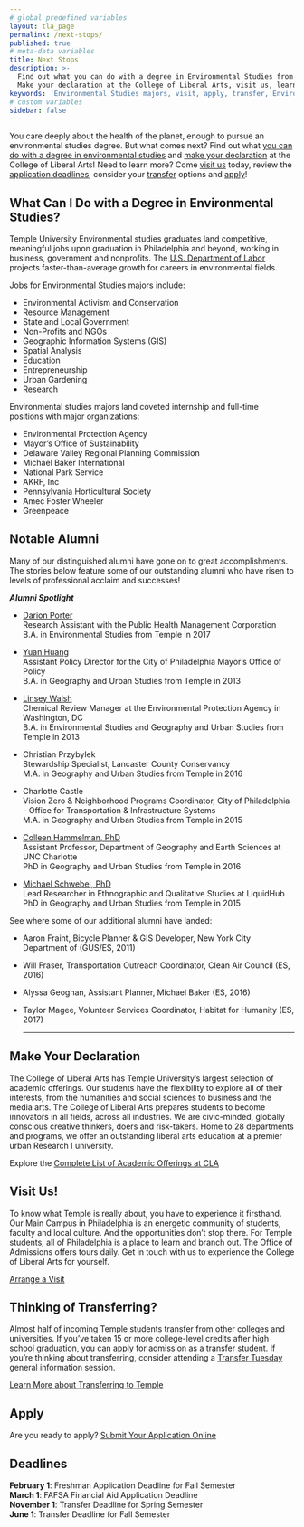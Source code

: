 ```yaml
---
# global predefined variables
layout: tla_page
permalink: /next-stops/
published: true
# meta-data variables
title: Next Stops
description: >-
  Find out what you can do with a degree in Environmental Studies from Temple University. 
  Make your declaration at the College of Liberal Arts, visit us, learn about transfer options, and apply!
keywords: 'Environmental Studies majors, visit, apply, transfer, Environmental Studies careers'
# custom variables
sidebar: false
---
```

You care deeply about the health of the planet, enough to pursue an environmental studies degree. But what comes next? Find out what [you can do with a degree in environmental studies](#what-can-I-do-with-a-degree-in-environmental-studies?) and [make your declaration](#make-your-declaration) at the College of Liberal Arts! Need to learn more? Come [visit us](#visit-us) today, review the [application deadlines](#deadlines), consider your [transfer](#thinking-of-transferring) options and [apply](#apply)!

## What Can I Do with a Degree in Environmental Studies?
Temple University Environmental studies graduates land competitive, meaningful jobs upon graduation in Philadelphia and beyond, working in business, government and nonprofits. The [U.S. Department of Labor](https://www.bls.gov/ooh/life-physical-and-social-science/environmental-scientists-and-specialists.htm) projects faster-than-average growth for careers in environmental fields.

Jobs for Environmental Studies majors include:
- Environmental Activism and Conservation
- Resource Management
- State and Local Government
- Non-Profits and NGOs
- Geographic Information Systems (GIS)
- Spatial Analysis
- Education
- Entrepreneurship
- Urban Gardening
- Research

Environmental studies majors land coveted internship and full-time positions with major organizations:
- Environmental Protection Agency
- Mayor’s Office of Sustainability
- Delaware Valley Regional Planning Commission
- Michael Baker International
- National Park Service
- AKRF, Inc
- Pennsylvania Horticultural Society
- Amec Foster Wheeler
- Greenpeace

## Notable Alumni
Many of our distinguished alumni have gone on to great accomplishments. The stories below feature some of our outstanding alumni who have risen to levels of professional acclaim and successes!

**_Alumni Spotlight_**

- [Darion Porter](https://liberalarts.temple.edu/news/darion-porter)<br/>
  Research Assistant with the Public Health Management Corporation<br/>
  B.A. in Environmental Studies from Temple in 2017<br/>

- [Yuan Huang](https://liberalarts.temple.edu/news/alumni-spotlight-yuan-huang)<br/>
  Assistant Policy Director for the City of Philadelphia Mayor’s Office of Policy<br/>
  B.A. in Geography and Urban Studies from Temple in 2013<br/>
  
- [Linsey Walsh](https://liberalarts.temple.edu/news/alumni-spotlight-linsey-walsh)<br/>
  Chemical Review Manager at the Environmental Protection Agency in Washington, DC<br/>
  B.A. in Environmental Studies and Geography and Urban Studies from Temple in 2013<br/>
  
- Christian Przybylek<br/>
  Stewardship Specialist, Lancaster County Conservancy<br/>
  M.A. in Geography and Urban Studies from Temple in 2016<br/>
  
- Charlotte Castle<br/>
  Vision Zero & Neighborhood Programs Coordinator, City of Philadelphia - Office for Transportation & Infrastructure Systems<br/>
  M.A. in Geography and Urban Studies from Temple in 2015<br/>
  
- [Colleen Hammelman, PhD](https://liberalarts.temple.edu/news/alumni-spotlight-colleen-hammelman)<br/>
  Assistant Professor, Department of Geography and Earth Sciences at UNC Charlotte<br/> 
  PhD in Geography and Urban Studies from Temple in 2016<br/>
  
 - [Michael Schwebel, PhD](https://liberalarts.temple.edu/news/alumni-spotlight-michael-schwebel)<br/>
  Lead Researcher in Ethnographic and Qualitative Studies at LiquidHub<br/>
  PhD in Geography and Urban Studies from Temple in 2015<br/>

See where some of our additional alumni have landed:
- Aaron Fraint, Bicycle Planner & GIS Developer, New York City Department of (GUS/ES, 2011)<br/>
- Will Fraser, Transportation Outreach Coordinator, Clean Air Council (ES, 2016)<br/>
- Alyssa Geoghan, Assistant Planner, Michael Baker (ES, 2016)<br/>
- Taylor Magee, Volunteer Services Coordinator, Habitat for Humanity (ES, 2017)<br/>

  ___

## Make Your Declaration
The College of Liberal Arts has Temple University’s largest selection of academic offerings. Our students have the flexibility to explore all of their interests, from the humanities and social sciences to business and the media arts. The College of Liberal Arts prepares students to become innovators in all fields, across all industries. We are civic-minded, globally conscious creative thinkers, doers and risk-takers. Home to 28 departments and programs, we offer an outstanding liberal arts education at a premier urban Research I university.

Explore the [Complete List of Academic Offerings at CLA](https://liberalarts.temple.edu/)

## Visit Us!
To know what Temple is really about, you have to experience it firsthand. Our Main Campus in Philadelphia is an energetic community of students, faculty and local culture. And the opportunities don’t stop there. For Temple students, all of Philadelphia is a place to learn and branch out. The Office of Admissions offers tours daily. Get in touch with us to experience the College of Liberal Arts for yourself.

[Arrange a Visit](http://admissions.temple.edu/visit)

## Thinking of Transferring?
Almost half of incoming Temple students transfer from other colleges and universities. If you’ve taken 15 or more college-level credits after high school graduation, you can apply for admission as a transfer student. If you’re thinking about transferring, consider attending a [Transfer Tuesday](http://admissions.temple.edu/visit/transfer-tuesday) general information session.

[Learn More about Transferring to Temple](http://admissions.temple.edu/visit/transfer-tuesday)

## Apply
Are you ready to apply? [Submit Your Application Online](http://admissions.temple.edu/apply)

## Deadlines
**February 1**: Freshman Application Deadline for Fall Semester<br/>
**March 1**: FAFSA Financial Aid Application Deadline<br/>
**November 1**: Transfer Deadline for Spring Semester<br/>
**June 1**: Transfer Deadline for Fall Semester<br/>
